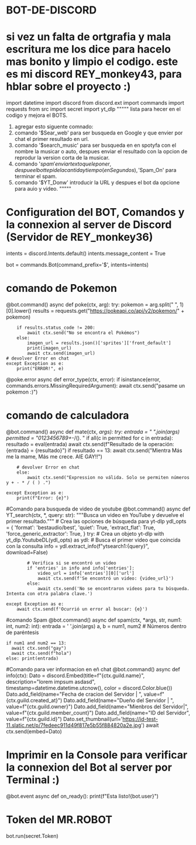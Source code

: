 # BOT-DE-DISCORD
# si vez un falta de ortgrafia y mala escritura me los dice para hacelo mas bonito y limpio el codigo. este es mi discord REY_monkey43, para hblar sobre el proyecto :)

import datetime
import discord
from discord.ext import commands
import requests
from src import secret
import yt_dlp
"""""
lista para hecer en el codigo y mejora el BOTS.
1. agregar esto siguente comnado:
1. comando '$Sear_web' para ser busqueda en Google y que envier por chat el primer resultado en url.
2. comando '$search_music' para ser busqueda en en spotyfa con el nombre la musicar o auto, despues enviar el resultado con la opcion de reprodur la version corta de la musicar.
3. comando '$spam' enviar texto que le poner, despue el bot te pide la cantida y tiempo (en Segundos), '$Spam_On' para terminar el spam.
4. comando '$YT_Donw' introducir la URL y despues el bot da opcione para auio y video.
"""""
# Configuration del BOT, Comandos y la connexion al server de Discord (Servidor de REY_monkey36)
intents = discord.Intents.default()
intents.message_content = True

bot = commands.Bot(command_prefix='$', intents=intents)

# comando de Pokemon
@bot.command()
async def poke(ctx, arg):
    try:
        pokemon = arg.split(" ", 1)[0].lower()
        results = requests.get("https://pokeapi.co/api/v2/pokemon/" + pokemon)

        if results.status_code != 200:
            await ctx.send("No se encontra el Pokémos")
        else:
            imagen_url = results.json()['sprites']['front_default']
            print(imagen_url)
            await ctx.send(imagen_url)
    # devolver Error en chat
    except Exception as e:
        print("ERROR!", e)


@poke.error
async def error_type(ctx, error):
    if isinstance(error, commands.errors.MissingRequiredArgument):
        await ctx.send("pasame un pokemon :)")


# comando de calculadora
@bot.command()
async def mate(ctx, *args):
    try:
        entrada = " ".join(args)
        permitted = "0123456789+-*/(). "
        if all(c in permitted for c in entrada):
            resultado = eval(entrada)
            await ctx.send(f"Resultado de la operación: {entrada} = {resultado}")
            if resultado == 13:
                await ctx.send("Mientra Más me la mame, Más me crece. AlE GAY!!")

        # devolver Error en chat
        else:
            await ctx.send("Expression no válida. Solo se permiten números y + - * / ( ) .")

    except Exception as e:
        print(f"Error: {e}")

#Comando para busqueda de video de youtube
@bot.command()
async  def YT_search(ctx, *, query: str):
    """Busca un video en YouTube y devuelve el primer resultado."""
    # Crea las opciones de búsqueda para yt-dlp
    ydl_opts = {
        'format': 'bestaudio/best',
        'quiet': True,
        'extract_flat': True,
        'force_generic_extractor': True,
    }
    try:
        # Crea un objeto yt-dlp
        with yt_dlp.YoutubeDL(ydl_opts) as ydl:
            # Busca el primer video que coincida con la consulta
            info = ydl.extract_info(f"ytsearch1:{query}", download=False)

            # Verifica si se encontró un video
            if 'entries' in info and info['entries']:
                video_url = info['entries'][0]['url']
                await ctx.send(f'Se encontró un video: {video_url}')
            else:
                await ctx.send('No se encontraron videos para tu búsqueda. Intenta con otra palabra clave.')

    except Exception as e:
        await ctx.send(f'Ocurrió un error al buscar: {e}')

#comando Spam
@bot.command()
async  def spam(ctx, *args, str, num1: int, num2: int):
    entrada = ' '.join(args)
    a, b = num1, num2
    # Números dentro de paréntesis

    if num1 and num2 == 13:
      await ctx.send("gay")
      await ctx.send(f"hola")
    else: print(entrada)


#Comando para ver informacion en eñ chat
@bot.command()
async def info(ctx):
    Dato = discord.Embed(title=f"{ctx.guild.name}", description="lorem impsum asdasd", timestamp=datetime.datetime.utcnow(), color = discord.Color.blue())
    Dato.add_field(name="Fecha de cracion del Servidor | ", value=f"{ctx.guild.created_at}")
    Dato.add_field(name="Dueño del Servidor | ", value=f"{ctx.guild.owner}")
    Dato.add_field(name="Mienbros del Servidor|", value=f"{ctx.guild.member_count}")
    Dato.add_field(name="ID del Servidor", value=f"{ctx.guild.id}")
    Dato.set_thumbnail(url='https://id-test-11.slatic.net/p/7fedeec911d49f817e5b55f884820a2e.jpg')
    await  ctx.send(embed=Dato)


# Imprimir en la Console para verificar la connexion del Bot al server por Terminal :)
@bot.event
async def on_ready():
    print(f"Esta listo!{bot.user}")

# Token del MR.ROBOT
bot.run(secret.Token)
